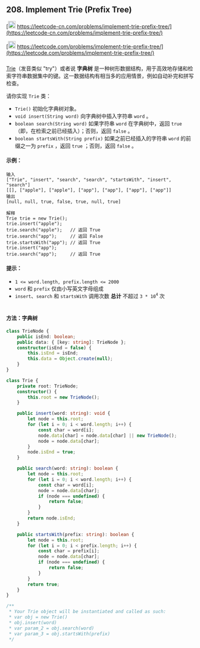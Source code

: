 ## 208. Implement Trie (Prefix Tree)

[<img src="https://static.leetcode-cn.com/cn-mono-assets/production/assets/logo-dark-cn.c42314a8.svg" height="20" /> https://leetcode-cn.com/problems/implement-trie-prefix-tree/](https://leetcode-cn.com/problems/implement-trie-prefix-tree/)

[<img src="https://assets.leetcode.com/static_assets/public/webpack_bundles/images/logo-dark.e99485d9b.svg" height="20"/> https://leetcode.com/problems/implement-trie-prefix-tree/](https://leetcode.com/problems/implement-trie-prefix-tree/)

###

[Trie](https://baike.baidu.com/item/%E5%AD%97%E5%85%B8%E6%A0%91/9825209?fr=aladdin)（发音类似 "try"）或者说 **字典树** 是一种树形数据结构，用于高效地存储和检索字符串数据集中的键。这一数据结构有相当多的应用情景，例如自动补完和拼写检查。

请你实现 `Trie` 类：

-   `Trie()` 初始化字典树对象。
-   `void insert(String word)` 向字典树中插入字符串 `word` 。
-   `boolean search(String word)` 如果字符串 `word` 在字典树中，返回 `true`（即，在检索之前已经插入）；否则，返回 `false` 。
-   `boolean startsWith(String prefix)` 如果之前已经插入的字符串 `word` 的前缀之一为 `prefix` ，返回 `true` ；否则，返回 `false` 。

#### 示例：

```
输入
["Trie", "insert", "search", "search", "startsWith", "insert", "search"]
[[], ["apple"], ["apple"], ["app"], ["app"], ["app"], ["app"]]
输出
[null, null, true, false, true, null, true]

解释
Trie trie = new Trie();
trie.insert("apple");
trie.search("apple");   // 返回 True
trie.search("app");     // 返回 False
trie.startsWith("app"); // 返回 True
trie.insert("app");
trie.search("app");     // 返回 True
```

#### 提示：

-   `1 <= word.length, prefix.length <= 2000`
-   `word` 和 `prefix` 仅由小写英文字母组成
-   `insert`、`search` 和 `startsWith` 调用次数 **总计** 不超过 `3 * 10`<sup>`4`</sup> 次

#

#### 方法：字典树

```ts
class TrieNode {
    public isEnd: boolean;
    public data: { [key: string]: TrieNode };
    constructor(isEnd = false) {
        this.isEnd = isEnd;
        this.data = Object.create(null);
    }
}

class Trie {
    private root: TrieNode;
    constructor() {
        this.root = new TrieNode();
    }

    public insert(word: string): void {
        let node = this.root;
        for (let i = 0; i < word.length; i++) {
            const char = word[i];
            node.data[char] = node.data[char] || new TrieNode();
            node = node.data[char];
        }
        node.isEnd = true;
    }

    public search(word: string): boolean {
        let node = this.root;
        for (let i = 0; i < word.length; i++) {
            const char = word[i];
            node = node.data[char];
            if (node === undefined) {
                return false;
            }
        }
        return node.isEnd;
    }

    public startsWith(prefix: string): boolean {
        let node = this.root;
        for (let i = 0; i < prefix.length; i++) {
            const char = prefix[i];
            node = node.data[char];
            if (node === undefined) {
                return false;
            }
        }
        return true;
    }
}

/**
 * Your Trie object will be instantiated and called as such:
 * var obj = new Trie()
 * obj.insert(word)
 * var param_2 = obj.search(word)
 * var param_3 = obj.startsWith(prefix)
 */
```

